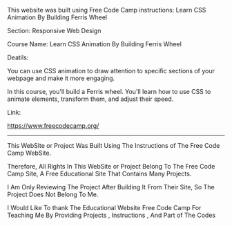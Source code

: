 
This website was built using Free Code Camp instructions: Learn CSS Animation By Building Ferris Wheel

Section: Responsive Web Design 

Course Name: Learn CSS Animation By Building Ferris Wheel

Deatils:

You can use CSS animation to draw attention to specific sections of your webpage and make it more engaging.

In this course, you'll build a Ferris wheel. You'll learn how to use CSS to animate elements, transform them, and adjust their speed.

Link:

https://www.freecodecamp.org/





---------------------------------------------------------------------------------------------------------------------------------------------------------------------------------------------------------------------


This WebSite or Project Was Built Using The Instructions of The Free Code Camp  WebSite.

Therefore, All Rights In This WebSite or Project Belong To The Free Code Camp Site, A Free Educational Site That Contains Many Projects.

I Am Only Reviewing The Project After Building It From Their Site, So The Project Does Not Belong To Me.

I Would Like To thank The Educational Website Free Code Camp For Teaching Me By Providing Projects , Instructions , And Part of The Codes

